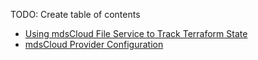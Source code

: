 TODO: Create table of contents

* [Using mdsCloud File Service to Track Terraform State](using_mdscloud_file_service_for_state.md)
* [mdsCloud Provider Configuration](provider_configuration.md)